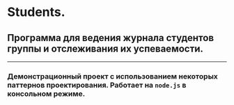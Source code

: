 # Students. 
##  Программа для ведения журнала студентов группы и отслеживания их успеваемости.
---
### Демонстрационный проект с использованием некоторых паттернов проектирования. Работает на `node.js` в консольном режиме.